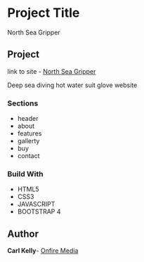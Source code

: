 # Project Title

North Sea Gripper


## Project
link to site - [North Sea Gripper](http://www.northseagripper.co.uk)

Deep sea diving hot water suit glove website


### Sections

* header
* about
* features
* gallerty
* buy
* contact

### Build With

* HTML5
* CSS3
* JAVASCRIPT
* BOOTSTRAP 4

## Author

**Carl Kelly**- [Onfire Media](http://www.onfiremedia.co.uk)